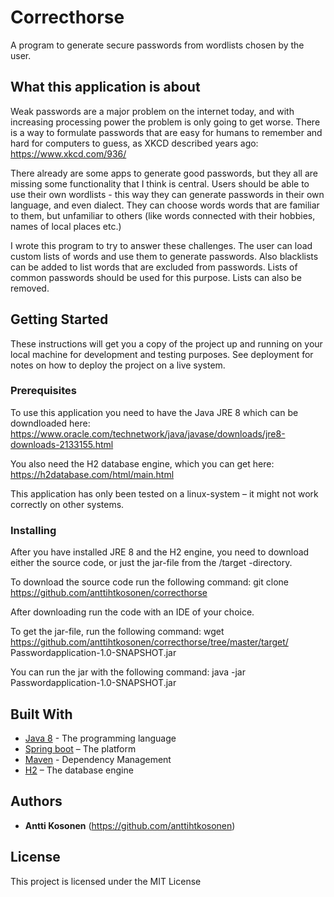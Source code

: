 ﻿# Correcthorse

A program to generate secure passwords from wordlists chosen by the user.

## What this application is about
Weak passwords are a major problem on the internet today, and with increasing processing power the problem is only going to get worse. There is a way to formulate passwords that are easy for humans to remember and hard for computers to guess, as XKCD described years ago: https://www.xkcd.com/936/

There already are some apps to generate good passwords, but they all are missing some functionality that I think is central. Users should be able to use their own wordlists - this way they can generate passwords in their own language, and even dialect. They can choose  words words that are familiar to them, but unfamiliar to others (like words connected with their hobbies, names of local places etc.)

I wrote this program to try to answer these challenges. The user can load custom lists of words and use them to generate passwords. Also blacklists can be added to list words that are excluded from passwords. Lists of common passwords should be used for this purpose. Lists can also be removed.

## Getting Started

These instructions will get you a copy of the project up and running on your local machine for development and testing purposes. See deployment for notes on how to deploy the project on a live system.

### Prerequisites

To use this application you need to have the Java JRE 8 which can be downdloaded here: 
https://www.oracle.com/technetwork/java/javase/downloads/jre8-downloads-2133155.html

You also need the H2 database engine, which you can get here: 
https://h2database.com/html/main.html

This application has only been tested on a linux-system – it might not work correctly on other systems.


### Installing

After you have installed JRE 8 and the H2 engine, you need to download either the source code, or just the jar-file from the /target -directory. 

To download the source code run the following command:
git clone  https://github.com/anttihtkosonen/correcthorse

After downloading run the code with an IDE of your choice.


To get the jar-file, run the following command:
wget https://github.com/anttihtkosonen/correcthorse/tree/master/target/ Passwordapplication-1.0-SNAPSHOT.jar

You can run the jar with the following command:
java -jar Passwordapplication-1.0-SNAPSHOT.jar 



## Built With

* [Java 8](https://www.java.com/en/download/) - The programming language
* [Spring boot](https://spring.io/projects/spring-boot) – The platform
* [Maven](https://maven.apache.org/) - Dependency Management
* [H2](https://h2database.com/html/main.html) – The database engine


## Authors

* **Antti Kosonen** (https://github.com/anttihtkosonen)


## License

This project is licensed under the MIT License



